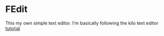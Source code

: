 # FEdit
This my own simple text editor.
I'm basically following the kilo text editor [tutorial](https://viewsourcecode.org/snaptoken/kilo)